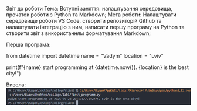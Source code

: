 Звіт до роботи
Тема: Вступні заняття: налаштування середовища, прочаток роботи з Python та Markdown;
Мета роботи: Налаштувати середовище роботи VS Code, створити репозиторій Github та налаштувати інтеграцію з ним, написати першу програму на Python та створити звіт з використанням форматування Markdown;

Перша програма:

from datetime import datetime
name = "Vadym"
location = "Lviv"

print(f"{name} start programming at {datetime.now()}. {location} is the best city!")

Вивела:
![Фото виведу першої програми](pictures/pg1out.jpg)
